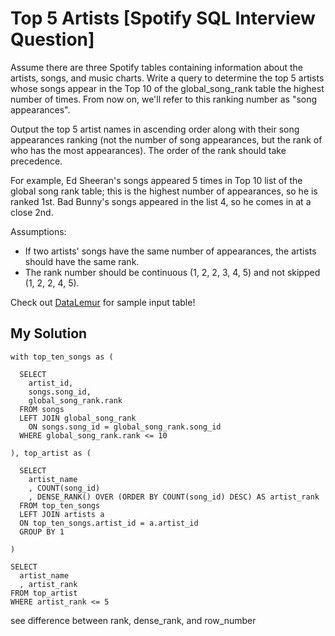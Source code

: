 # Top 5 Artists [Spotify SQL Interview Question]

Assume there are three Spotify tables containing information about the artists, songs, and music charts. Write a query to determine the top 5 artists whose songs appear in the Top 10 of the global_song_rank table the highest number of times. From now on, we'll refer to this ranking number as "song appearances".

Output the top 5 artist names in ascending order along with their song appearances ranking (not the number of song appearances, but the rank of who has the most appearances). The order of the rank should take precedence.

For example, Ed Sheeran's songs appeared 5 times in Top 10 list of the global song rank table; this is the highest number of appearances, so he is ranked 1st. Bad Bunny's songs appeared in the list 4, so he comes in at a close 2nd.

Assumptions:

- If two artists' songs have the same number of appearances, the artists should have the same rank.
- The rank number should be continuous (1, 2, 2, 3, 4, 5) and not skipped (1, 2, 2, 4, 5).

Check out [DataLemur](https://datalemur.com/questions/top-fans-rank) for sample input table!

## My Solution

```
with top_ten_songs as (
  
  SELECT
    artist_id,
    songs.song_id,
    global_song_rank.rank
  FROM songs
  LEFT JOIN global_song_rank
    ON songs.song_id = global_song_rank.song_id
  WHERE global_song_rank.rank <= 10
  
), top_artist as (

  SELECT 
    artist_name
    , COUNT(song_id)
    , DENSE_RANK() OVER (ORDER BY COUNT(song_id) DESC) AS artist_rank
  FROM top_ten_songs
  LEFT JOIN artists a
  ON top_ten_songs.artist_id = a.artist_id
  GROUP BY 1
  
)

SELECT 
  artist_name
  , artist_rank
FROM top_artist
WHERE artist_rank <= 5
```

see difference between rank, dense_rank, and row_number